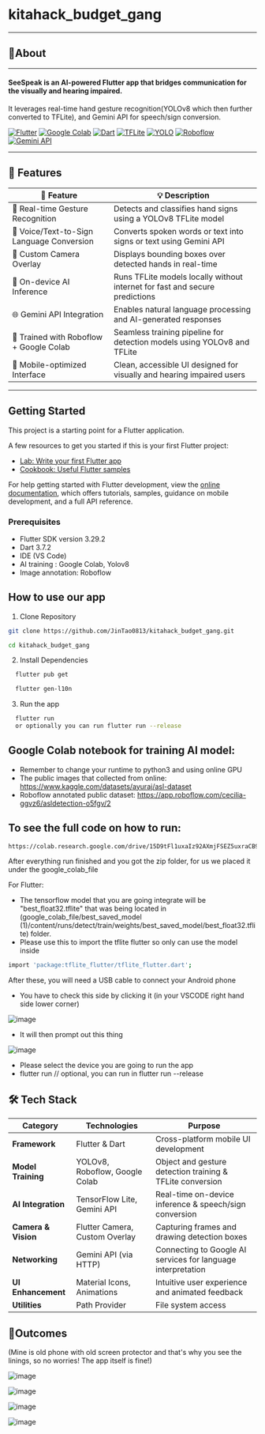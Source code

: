 # kitahack_budget_gang

---
## 📱About
---

#### SeeSpeak is an AI-powered Flutter app that bridges communication for the visually and hearing impaired.  
It leverages real-time hand gesture recognition(YOLOv8 which then further converted to TFLite), and Gemini API for speech/sign conversion.

[![Flutter](https://img.shields.io/badge/Flutter-02569B?style=for-the-badge&logo=flutter&logoColor=white)](https://flutter.dev/)
[![Google Colab](https://img.shields.io/badge/Google%20Colab-F9AB00?style=for-the-badge&logo=google-colab&logoColor=white)](https://colab.research.google.com/)
[![Dart](https://img.shields.io/badge/Dart-0175C2?style=for-the-badge&logo=dart&logoColor=white)](https://dart.dev/)
[![TFLite](https://img.shields.io/badge/TFLite-FF6F00?style=for-the-badge&logo=tensorflow&logoColor=white)](https://www.tensorflow.org/lite)
[![YOLO](https://img.shields.io/badge/YOLO-00FFFF?style=for-the-badge&logo=github&logoColor=black)](https://docs.ultralytics.com/)
[![Roboflow](https://img.shields.io/badge/Roboflow-101010?style=for-the-badge&logo=roboflow&logoColor=white)](https://roboflow.com/)
[![Gemini API](https://img.shields.io/badge/Gemini%20API-4285F4?style=for-the-badge&logo=google&logoColor=white)](https://ai.google.dev/)

---
## 🤩 Features

| 🚀 Feature                              | 💡 Description                                                                 |
|----------------------------------------|--------------------------------------------------------------------------------  |
| 🧤 Real-time Gesture Recognition        | Detects and classifies hand signs using a YOLOv8 TFLite model                  |
| 🎤 Voice/Text-to-Sign Language Conversion    | Converts spoken words or text into signs or text using Gemini API                      |
| 📸 Custom Camera Overlay                | Displays bounding boxes over detected hands in real-time                       |
| 🔄 On-device AI Inference               | Runs TFLite models locally without internet for fast and secure predictions    |
| 🌐 Gemini API Integration               | Enables natural language processing and AI-generated responses                 |
| 🧪 Trained with Roboflow + Google Colab | Seamless training pipeline for detection models using YOLOv8 and TFLite        |
| 📱 Mobile-optimized Interface           | Clean, accessible UI designed for visually and hearing impaired users          |

---
## Getting Started

This project is a starting point for a Flutter application.

A few resources to get you started if this is your first Flutter project:

- [Lab: Write your first Flutter app](https://docs.flutter.dev/get-started/codelab)
- [Cookbook: Useful Flutter samples](https://docs.flutter.dev/cookbook)

For help getting started with Flutter development, view the
[online documentation](https://docs.flutter.dev/), which offers tutorials,
samples, guidance on mobile development, and a full API reference.

### Prerequisites

- Flutter SDK version 3.29.2
- Dart 3.7.2
- IDE (VS Code)
- AI training : Google Colab, Yolov8
- Image annotation: Roboflow

## How to use our app
1. Clone Repository
```bash
git clone https://github.com/JinTao0813/kitahack_budget_gang.git
```
```bash
cd kitahack_budget_gang
```
2. Install Dependencies
```bash
  flutter pub get
```
```bash
  flutter gen-l10n
```
3. Run the app
```bash
  flutter run
  or optionally you can run flutter run --release
```
## Google Colab notebook for training AI model:
- Remember to change your runtime to python3 and using online GPU
- The public images that collected from online: https://www.kaggle.com/datasets/ayuraj/asl-dataset
- Roboflow annotated public dataset:  https://app.roboflow.com/cecilia-ggvz6/asldetection-o5fgv/2
## To see the full code on how to run:

```bash
https://colab.research.google.com/drive/15D9tFl1uxaIz92AXmjFSEZ5uxraCB9qn?usp=sharing
```
After everything run finished and you got the zip folder, for us we placed it under the google_colab_file

For Flutter:
- The tensorflow model that you are going integrate will be "best_float32.tflite" that was being located in (google_colab_file/best_saved_model (1)/content/runs/detect/train/weights/best_saved_model/best_float32.tflite) folder.
- Please use this to import the tflite flutter so only can use the model inside
  
```bash
import 'package:tflite_flutter/tflite_flutter.dart';
```
After these, you will need a USB cable to connect your Android phone 
* You have to check this side by clicking it (in your VSCODE right hand side lower corner)
  
 ![image](https://github.com/user-attachments/assets/af27178f-589e-4d2f-acee-edb39d8b726c)
 
* It will then prompt out this thing
  
 ![image](https://github.com/user-attachments/assets/c47cfedb-40ef-4827-92c5-be1e9fd4710b)

* Please select the device you are going to run the app
* flutter run // optional, you can run in flutter run --release

## 🛠️ Tech Stack

| Category           | Technologies                                              | Purpose                                                                 |
|--------------------|-----------------------------------------------------------|-------------------------------------------------------------------------|
| **Framework**       | Flutter & Dart                                           | Cross-platform mobile UI development                                    |
| **Model Training**  | YOLOv8, Roboflow, Google Colab                           | Object and gesture detection training & TFLite conversion               |
| **AI Integration**  | TensorFlow Lite, Gemini API                              | Real-time on-device inference & speech/sign conversion                  |
| **Camera & Vision** | Flutter Camera, Custom Overlay                           | Capturing frames and drawing detection boxes                            |
| **Networking**      | Gemini API (via HTTP)                                    | Connecting to Google AI services for language interpretation            |
| **UI Enhancement**  | Material Icons, Animations                               | Intuitive user experience and animated feedback                         |
| **Utilities**       | Path Provider                                            | File system access                                                      |


## 🎉Outcomes
(Mine is old phone with old screen protector and that's why you see the linings, so no worries! The app itself is fine!)

![image](https://github.com/user-attachments/assets/20f35cd8-55cb-4026-98f2-5c37966c05d1)

![image](https://github.com/user-attachments/assets/095948f6-b323-4ffe-bb70-f3523de8bb0f)

![image](https://github.com/user-attachments/assets/47097284-005d-478d-bd36-b44f2e40493c)

![image](https://github.com/user-attachments/assets/484c0048-4dd6-4b2b-8411-3f778806826b)






